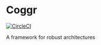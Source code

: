 # Coggr

[![CircleCI](https://circleci.com/gh/prjkt/coggr.svg?style=svg)](https://circleci.com/gh/prjkt/coggr)

A framework for robust architectures
